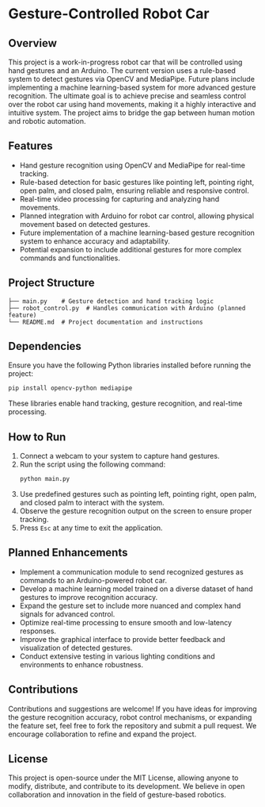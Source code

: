 # Gesture-Controlled Robot Car

## Overview
This project is a work-in-progress robot car that will be controlled using hand gestures and an Arduino. The current version uses a rule-based system to detect gestures via OpenCV and MediaPipe. Future plans include implementing a machine learning-based system for more advanced gesture recognition. The ultimate goal is to achieve precise and seamless control over the robot car using hand movements, making it a highly interactive and intuitive system. The project aims to bridge the gap between human motion and robotic automation.

## Features
- Hand gesture recognition using OpenCV and MediaPipe for real-time tracking.
- Rule-based detection for basic gestures like pointing left, pointing right, open palm, and closed palm, ensuring reliable and responsive control.
- Real-time video processing for capturing and analyzing hand movements.
- Planned integration with Arduino for robot car control, allowing physical movement based on detected gestures.
- Future implementation of a machine learning-based gesture recognition system to enhance accuracy and adaptability.
- Potential expansion to include additional gestures for more complex commands and functionalities.

## Project Structure
```
├── main.py    # Gesture detection and hand tracking logic
├── robot_control.py  # Handles communication with Arduino (planned feature)
└── README.md  # Project documentation and instructions
```

## Dependencies
Ensure you have the following Python libraries installed before running the project:
```bash
pip install opencv-python mediapipe
```
These libraries enable hand tracking, gesture recognition, and real-time processing.

## How to Run
1. Connect a webcam to your system to capture hand gestures.
2. Run the script using the following command:
   ```bash
   python main.py
   ```
3. Use predefined gestures such as pointing left, pointing right, open palm, and closed palm to interact with the system.
4. Observe the gesture recognition output on the screen to ensure proper tracking.
5. Press `Esc` at any time to exit the application.

## Planned Enhancements
- Implement a communication module to send recognized gestures as commands to an Arduino-powered robot car.
- Develop a machine learning model trained on a diverse dataset of hand gestures to improve recognition accuracy.
- Expand the gesture set to include more nuanced and complex hand signals for advanced control.
- Optimize real-time processing to ensure smooth and low-latency responses.
- Improve the graphical interface to provide better feedback and visualization of detected gestures.
- Conduct extensive testing in various lighting conditions and environments to enhance robustness.

## Contributions
Contributions and suggestions are welcome! If you have ideas for improving the gesture recognition accuracy, robot control mechanisms, or expanding the feature set, feel free to fork the repository and submit a pull request. We encourage collaboration to refine and expand the project.

## License
This project is open-source under the MIT License, allowing anyone to modify, distribute, and contribute to its development. We believe in open collaboration and innovation in the field of gesture-based robotics.

